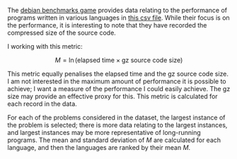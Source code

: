 The [debian benchmarks game](https://benchmarksgame-team.pages.debian.net/benchmarksgame/index.html) provides data relating to the performance of programs written in various languages in [this csv file](https://salsa.debian.org/benchmarksgame-team/benchmarksgame/-/blob/master/public/data/alldata.csv). While their focus is on the performance, it is interesting to note that they have recorded the compressed size of the source code.

I working with this metric:

$$M = \ln(\text{elapsed time} \times \text{gz source code size})$$

This metric equally penalises the elapsed time and the gz source code size. I am not interested in the maximum amount of performance it is possible to achieve; I want a measure of the performance I could easily achieve. The gz size may provide an effective proxy for this. This metric is calculated for each record in the data.

For each of the problems considered in the dataset, the largest instance of the problem is selected; there is more data relating to the largest instances, and largest instances may be more representative of long-running programs. The mean and standard deviation of $M$ are calculated for each language, and then the languages are ranked by their mean $M$.